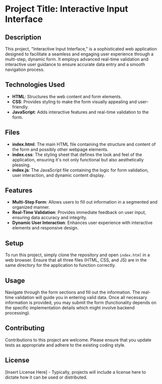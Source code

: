 
# Project Title: Interactive Input Interface

## Description
This project, "Interactive Input Interface," is a sophisticated web application designed to facilitate a seamless and engaging user experience through a multi-step, dynamic form. It employs advanced real-time validation and interactive user guidance to ensure accurate data entry and a smooth navigation process.

## Technologies Used
- **HTML**: Structures the web content and form elements.
- **CSS**: Provides styling to make the form visually appealing and user-friendly.
- **JavaScript**: Adds interactive features and real-time validation to the form.

## Files
- **index.html**: The main HTML file containing the structure and content of the form and possibly other webpage elements.
- **index.css**: The styling sheet that defines the look and feel of the application, ensuring it's not only functional but also aesthetically pleasing.
- **index.js**: The JavaScript file containing the logic for form validation, user interaction, and dynamic content display.

## Features
- **Multi-Step Form**: Allows users to fill out information in a segmented and organized manner.
- **Real-Time Validation**: Provides immediate feedback on user input, ensuring data accuracy and integrity.
- **Dynamic User Interaction**: Enhances user experience with interactive elements and responsive design.

## Setup
To run this project, simply clone the repository and open `index.html` in a web browser. Ensure that all three files (HTML, CSS, and JS) are in the same directory for the application to function correctly.

## Usage
Navigate through the form sections and fill out the information. The real-time validation will guide you in entering valid data. Once all necessary information is provided, you may submit the form (functionality depends on the specific implementation details which might involve backend processing).

## Contributing
Contributions to this project are welcome. Please ensure that you update tests as appropriate and adhere to the existing coding style.

## License
[Insert License Here] - Typically, projects will include a license here to dictate how it can be used or distributed.
